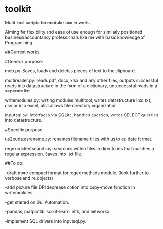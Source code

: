 # toolkit
Multi-tool scripts for modular use in work.

Aiming for flexibility and ease of use enough for similarly positioned business/accountancy professionals like me with basic knowledge of Programming.

##Current works

#General purpose:

mcb.py: Saves, loads and deletes pieces of text to the clipboard.

multireader.py: reads pdf, docx, xlsx and any other files, outputs successful reads into datastructure in the form of a dictionary, unsuccessful reads in a seperate list.

writemodules.py: writing modules multitool, writes datastructure into txt, csv or into excel, also allows file-directory organization.

inputsql.py: Interfaces via SQLite, handles querries, writes SELECT querries into datastructure.

#Specific purpose:

us2eudatesrename.py: renames filename titles with us to eu date format.

regexcontentsearch.py: searches within files in directories that matches a regular expression. Saves into .txt file.

##To do:

-draft more compact format for regex methods module. (look further to verbose and re.objects)

-add picture file DPI decrease option into copy-move function in writemodules.

-get started on Gui Automation.

-pandas, matplotlib, scikit-learn, nltk, and networkx

-implement SQL drivers into inputsql.py.
